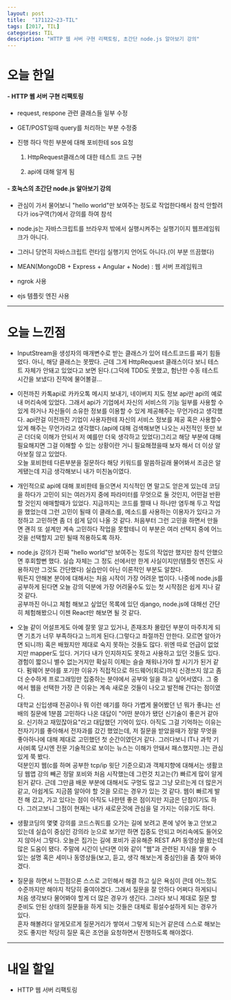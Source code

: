 ```yaml
---
layout: post
title:  "171122~23-TIL"
tags: [2017, TIL]
categories: TIL
description: "HTTP 웹 서버 구현 리팩토링, 초간단 node.js 알아보기 강의"
---
```


오늘 한일
========

#### - HTTP 웹 서버 구현 리팩토링  
  - request, respone 관련 클래스들 일부 수정  

  - GET/POST일때 query를 처리하는 부분 수정중  

  - 진행 하다 막힌 부분에 대해 포비한테 sos 요청  
    1. HttpRequest클래스에 대한 테스트 코드 구현  

    2. api에 대해 알게 됨  

#### - 호눅스의 초간단 node.js 알아보기 강의  
  - 관심이 가서 물어보니 "hello world"만 보여주는 정도로 작업한다해서 참석 안할려다가 ios구역(?)에서 강의를 하여 참석  

  - node.js는 자바스크립트를 브라우저 밖에서 실행시켜주는 실행기이지 웹프레임워크가 아니다.

  - 그러니 당연히 자바스크립트 런타임 실행기지 언어도 아니다.(이 부분 뜨끔했다)  

  - MEAN(MongoDB + Express + Angular + Node) : 웹 서버 프레임워크  

  - ngrok 사용  

  - ejs 템플릿 엔진 사용  

---

오늘 느낀점
==========

- InputStream을 생성자의 매개변수로 받는 클래스가 있어 테스트코드를 짜기 힘들었다. 아니, 해당 클래스는 못짰다. 근데 그게 HttpRequest 클래스이다 보니 테스트 자체가 안돼고 있었다고 보면 된다.(그덕에 TDD도 못했고, 험난한 수동 테스트시간을 보냈다) 진작에 물어볼걸...  

- 이전까진 카톡api로 카카오톡 메시지 보내기, 네이버지 지도 정보 api만 api의 예로 내 머리속에 있었다. 그래서 api가 기업에서 자신의 서비스의 기능 일부를 사용할 수 있게 하거나 자신들이 소유한 정보를 이용할 수 있게 제공해주는 무언가라고 생각했다.
api란걸 이전까진 기업이 사용자한테 자신의 서비스 정보를 제공 혹은 사용할수 있게 해주는 무언가라고 생각했다.(api에 대해 검색해보면 나오는 사전적인 뜻만 보곤 더더욱 이해가 안되서 저 예를만 더욱 생각하고 있었다)그리고 해당 부분에 대해 필요해지면 그걸 이해할 수 있는 상황이란 거니 필요해졌을때 보자 해서 더 이상 알아보질 않고 있었다.  
오늘 포비한테 다른부분을 질문하다 해당 키워드를 말씀하길래 물어봐서 조금은 알게됐는데 지금 생각해보니 내가 미친놈이였다.  

- 개인적으로 api에 대해 포비한테 들으면서 지식적인 면 말고도 얻은게 있는데 코딩을 하다가 고민이 되는 여러가지 중에 파라미터를 무엇으로 둘 것인지, 어떤걸 반환 할 것인지 애매할때가 있었다. 지금까지는 코드를 짤때 나 하나만 염두해 두고 작업을 했었는데 그런 고민이 될때 이 클래스를, 메소드를 사용하는 이용자가 있다고 가정하고 고민하면 좀 더 쉽게 답이 나올 것 같다. 처음부터 그런 고민을 하면서 만들면 괜히 또 설계만 계속 고민하다 작업을 못할테니 이 부분은 여러 선택지 중에 어느것을 선택할지 고민 될때 적용하도록 하자.  

- node.js 강의가 진짜 "hello world"만 보여주는 정도의 작업만 했지만 참석 안했으면 후회할뻔 했다. 실습 자체는 그 정도 선에서만 한게 사실이지만(템플릿 엔진도 사용하지만 그것도 간단했다) 실습만이 아닌 이론적인 부분도 알찼다.  
뭐든지 안해본 분야에 대해서는 처음 시작이 가장 어려운 법이다. 나중에 node.js를 공부하게 된다면 오늘 강의 덕분에 가장 어려울수도 있는 첫 시작점은 쉽게 지나 갈 것 같다.  
공부까진 아니고 체험 해보고 싶었던 목록에 있던 django, node.js에 대해선 간단히 체험해봤으니 이젠 React만 해보면 될 것 같다.  

- 오늘 같이 어설프게도 아예 잘못 알고 있거나, 존재조차 몰랐던 부분이 마주치게 되면 기초가 너무 부족하다고 느끼게 된다.(그렇다고 좌절까진 안한다. 모르면 알아가면 되니까) 혹은 배웠지만 제대로 숙지 못하는 것들도 많다. 위엔 따로 언급이 없었지만 mapper도 있다. 거기다 내가 인지하지도 못하고 사용하고 있던 것들도 있다. 경험이 짧으니 별수 없는거지만 확실히 이제는 슬슬 채워나가야 할 시기가 된거 같다. 펌웨어 분야를 포기한 이유가 직접적으로 하드웨어(회로)까지 신경쓰지 않고 좀더 순수하게 프로그래밍만 집중하는 분야에서 공부와 일을 하고 싶어서였다. 그 중에서 웹을 선택한 가장 큰 이유는 계속 새로운 것들이 나오고 발전해 간다는 점이였다.  
대학교 신입생때 전공이나 뭐 이런 얘기를 하다 가볍게 물어봤던 넌 뭐가 좋냐는 선배의 질문에 1분쯤 고민하다 나온 대답이 "어떤 분야가 됐던 신기술이 좋은거 같아요. 신기하고 재밌잖아요"라고 대답했던 기억이 있다. 아직도 그걸 기억하는 이유는 전자기기를 좋아해서 전자과를 갔긴 했었는데, 저 질문을 받았을때가 정말 무엇을 좋아하나에 대해 제대로 고민했던 첫 순간이였던거 같다. 그러다보니 IT나 과학 기사(비록 당시엔 전문 기술적으로 보이는 뉴스는 이해가 안돼서 패스했지만..)는 관심있게 쭉 봤다.  
덕분인지 웹(c를 하며 공부한 tcp/ip 윗단 기준으로)과 객체지향에 대해서는 생활코딩 웹앱 강의 빼곤 정말 포비와 처음 시작했는데 그런것 치고는(?) 빠르게 많이 알게된거 같다. 근데 그만큼 배운 부분에 대해서도 구멍도 많고 그냥 모르는게 더 많은거 같고, 아쉽게도 지금쯤 알아야 할 것을 모르는 경우가 있는 것 같다. 웹이 빠르게 발전 해 갔고, 가고 있다는 점이 아직도 나한텐 좋은 점이지만 지금은 단점이기도 하다. 그러고보니 그점이 현재는 내가 새로운것에 관심을 덜 가지는 이유기도 하다.  

- 생활코딩의 몇몇 강의를 코드스쿼드를 오가는 길에 보려고 폰에 넣어 놓고 안보고 있는데 실습이 중심인 강의라 눈으로 보기만 하면 집중도 안되고 머리속에도 들어오지 않아서 그렇다. 오늘은 집가는 길에 포비가 공유해준 REST API 동영상을 봤는데 많은 도움이 됐다. 주말에 시간이 난다면 이와 같이 "웹"과 관련된 지식을 쌓을 수 있는 설명 혹은 세미나 동영상들(보고, 듣고, 생각 해보는게 중심인)을 좀 찾아 봐야겠다.  

- 질문을 하면서 느낀점으론 스스로 고민해서 해결 하고 싶은 욕심이 큰데 어느정도 수준까지만 해야지 적당히 줄여야겠다. 그래서 질문을 잘 안하다 어쩌다 하게되니 처음 생각보다 물어봐야 할게 더 많은 경우가 생긴다. 그러다 보니 제대로 질문 할 준비도 안된 상태의 질문들을 하게 되는 것들은 대체로 횡설수설하게 되는 경우가 있다.   
혼자 해볼려다 알게모르게 질문거리가 쌓여서 그렇게 되는거 같은데 스스로 해보는것도 좋지만 적당히 질문 혹은 조언을 요청하면서 진행하도록 해야겠다.  

---

내일 할일
=========

- HTTP 웹 서버 리팩토링
